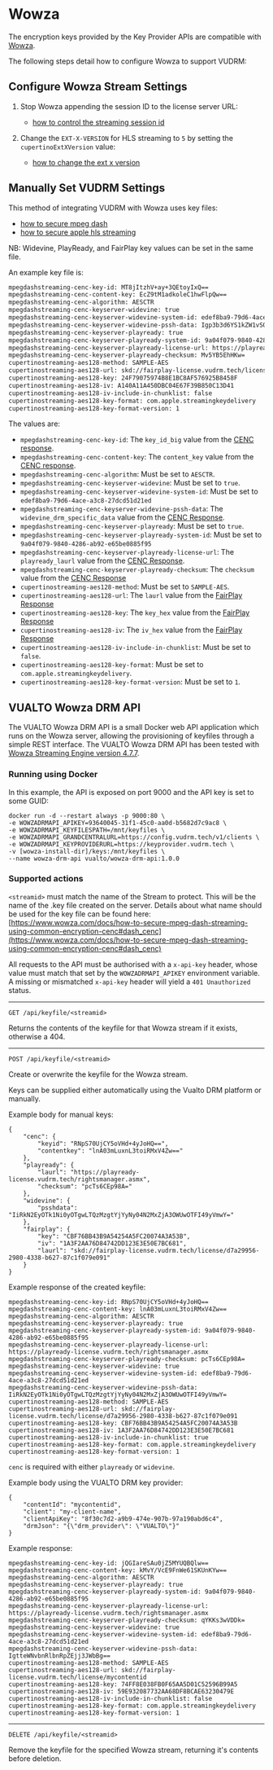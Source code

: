 # Wowza

The encryption keys provided by the Key Provider APIs are compatible with [Wowza](https://www.wowza.com/).

The following steps detail how to configure Wowza to support VUDRM:

## Configure Wowza Stream Settings

1. Stop Wowza appending the session ID to the license server URL: 
	- [how to control the streaming session id](https://www.wowza.com/docs/how-to-control-streaming-session-id-appended-to-encryption-urls-in-chunklist-responses-cupertinoappendqueryparamstoencurl)

2. Change the `EXT-X-VERSION` for HLS streaming to `5` by setting the `cupertinoExtXVersion` value: 
	- [how to change the ext x version](https://www.wowza.com/docs/how-to-change-the-ext-x-version-for-apple-http-live-streaming)

## Manually Set VUDRM Settings

This method of integrating VUDRM with Wowza uses key files:
- [how to secure mpeg dash](https://www.wowza.com/docs/how-to-secure-mpeg-dash-streaming-using-common-encryption-cenc#dash_cenc)
- [how to secure apple hls streaming](https://www.wowza.com/docs/how-to-secure-apple-hls-streaming-using-drm-encryption#keyfiles)

NB: Widevine, PlayReady, and FairPlay key values can be set in the same file.

An example key file is:

```bash
mpegdashstreaming-cenc-key-id: MT8jItzhV+ay+3QEtoyIxQ==
mpegdashstreaming-cenc-content-key: EcZ9tM1adkoleC1hwFlpQw==
mpegdashstreaming-cenc-algorithm: AESCTR
mpegdashstreaming-cenc-keyserver-widevine: true
mpegdashstreaming-cenc-keyserver-widevine-system-id: edef8ba9-79d6-4ace-a3c8-27dcd51d21ed
mpegdashstreaming-cenc-keyserver-widevine-pssh-data: Igp3b3d6YS1kZW1vSOPclZsG
mpegdashstreaming-cenc-keyserver-playready: true
mpegdashstreaming-cenc-keyserver-playready-system-id: 9a04f079-9840-4286-ab92-e65be0885f95
mpegdashstreaming-cenc-keyserver-playready-license-url: https://playready-license.vudrm.tech/rightsmanager.asmx
mpegdashstreaming-cenc-keyserver-playready-checksum: Mv5YB5EhHKw=
cupertinostreaming-aes128-method: SAMPLE-AES
cupertinostreaming-aes128-url: skd://fairplay-license.vudrm.tech/license/wowza-demo
cupertinostreaming-aes128-key: 24F79075974B8E1BC8AF576925B8458F
cupertinostreaming-aes128-iv: A140A11A450DBC04E67F39B850C13D41
cupertinostreaming-aes128-iv-include-in-chunklist: false
cupertinostreaming-aes128-key-format: com.apple.streamingkeydelivery
cupertinostreaming-aes128-key-format-version: 1
```

The values are:
- `mpegdashstreaming-cenc-key-id`: The `key_id_big` value from the [CENC response](/projects/vudrm/en/latest/DeveloperDocumentation/VUDRM-key-provision.html#cenc).
- `mpegdashstreaming-cenc-content-key`: The `content_key` value from the [CENC response](/projects/vudrm/en/latest/DeveloperDocumentation/VUDRM-key-provision.html#cenc).
- `mpegdashstreaming-cenc-algorithm`: Must be set to `AESCTR`.
- `mpegdashstreaming-cenc-keyserver-widevine`: Must be set to `true`.
- `mpegdashstreaming-cenc-keyserver-widevine-system-id`: Must be set to `edef8ba9-79d6-4ace-a3c8-27dcd51d21ed`
- `mpegdashstreaming-cenc-keyserver-widevine-pssh-data`: The `widevine_drm_specific_data` value from the [CENC Response](/projects/vudrm/en/latest/DeveloperDocumentation/VUDRM-key-provision.html#cenc).
- `mpegdashstreaming-cenc-keyserver-playready`: Must be set to `true`.
- `mpegdashstreaming-cenc-keyserver-playready-system-id`: Must be set to `9a04f079-9840-4286-ab92-e65be0885f95`
- `mpegdashstreaming-cenc-keyserver-playready-license-url`: The `playready_laurl` value from the [CENC Response](/projects/vudrm/en/latest/DeveloperDocumentation/VUDRM-key-provision.html#cenc).
- `mpegdashstreaming-cenc-keyserver-playready-checksum`: The `checksum` value from the [CENC Response](/projects/vudrm/en/latest/DeveloperDocumentation/VUDRM-key-provision.html#cenc)
- `cupertinostreaming-aes128-method`: Must be set to `SAMPLE-AES`.
- `cupertinostreaming-aes128-url`: The `laurl` value from the [FairPlay Response](/projects/vudrm/en/latest/DeveloperDocumentation/VUDRM-key-provision.html#fairplay)
- `cupertinostreaming-aes128-key`: The `key_hex` value from the [FairPlay Response](/projects/vudrm/en/latest/DeveloperDocumentation/VUDRM-key-provision.html#fairplay)
- `cupertinostreaming-aes128-iv`: The `iv_hex` value from the [FairPlay Response](/projects/vudrm/en/latest/DeveloperDocumentation/VUDRM-key-provision.html#fairplay)
- `cupertinostreaming-aes128-iv-include-in-chunklist`: Must be set to `false`.
- `cupertinostreaming-aes128-key-format`: Must be set to `com.apple.streamingkeydelivery`.
- `cupertinostreaming-aes128-key-format-version`: Must be set to `1`.

## VUALTO Wowza DRM API

The VUALTO Wowza DRM API is a small Docker web API application which runs on the Wowza server, allowing the provisioning of keyfiles through a simple REST interface.
The VUALTO Wowza DRM API has been tested with [Wowza Streaming Engine version 4.7.7](https://www.wowza.com/docs/wowza-streaming-engine-4-7-7-release-notes).

### Running using Docker

In this example, the API is exposed on port 9000 and the API key is set to some GUID:

```
docker run -d --restart always -p 9000:80 \
-e WOWZADRMAPI_APIKEY=93640045-31f1-45c0-aa0d-b5682d7c9ac8 \
-e WOWZADRMAPI_KEYFILESPATH=/mnt/keyfiles \
-e WOWZADRMAPI_GRANDCENTRALURL=https://config.vudrm.tech/v1/clients \
-e WOWZADRMAPI_KEYPROVIDERURL=https://keyprovider.vudrm.tech \
-v [wowza-install-dir]/keys:/mnt/keyfiles \
--name wowza-drm-api vualto/wowza-drm-api:1.0.0
```

### Supported actions

`<streamid>` must match the name of the Stream to protect. This will be the name of the .key file created on the server.
Details about what name should be used for the key file can be found here: [https://www.wowza.com/docs/how-to-secure-mpeg-dash-streaming-using-common-encryption-cenc#dash_cenc](https://www.wowza.com/docs/how-to-secure-mpeg-dash-streaming-using-common-encryption-cenc#dash_cenc)

All requests to the API must be authorised with a `x-api-key` header, whose value must match that set by the `WOWZADRMAPI_APIKEY` environment variable. A missing or mismatched `x-api-key` header will yield a `401 Unauthorized` status.

---

`GET /api/keyfile/<streamid> `

Returns the contents of the keyfile for that Wowza stream if it exists, otherwise a 404.

---

`POST /api/keyfile/<streamid>`

Create or overwrite the keyfile for the Wowza stream.

Keys can be supplied either automatically using the Vualto DRM platform or manually.

Example body for manual keys:

```
{
    "cenc": {
        "keyid": "RNpS70UjCY5oVHd+4yJoHQ==",
        "contentkey": "lnA03mLuxnL3toiRMxV4Zw=="
    },
    "playready": {
        "laurl": "https://playready-license.vudrm.tech/rightsmanager.asmx",
        "checksum": "pcTs6CEp98A="
    },
    "widevine": {
        "psshdata": "IiRkN2EyOTk1Ni0yOTgwLTQzMzgtYjYyNy04N2MxZjA3OWUwOTFI49yVmwY="
    },
    "fairplay": {
        "key": "CBF76BB43B9A54254A5FC20074A3A53B",
        "iv": "1A3F2AA76D84742DD123E3E50E7BC681",
        "laurl": "skd://fairplay-license.vudrm.tech/license/d7a29956-2980-4338-b627-87c1f079e091"
    }
}
```

Example response of the created keyfile:
```
mpegdashstreaming-cenc-key-id: RNpS70UjCY5oVHd+4yJoHQ==
mpegdashstreaming-cenc-content-key: lnA03mLuxnL3toiRMxV4Zw==
mpegdashstreaming-cenc-algorithm: AESCTR
mpegdashstreaming-cenc-keyserver-playready: true
mpegdashstreaming-cenc-keyserver-playready-system-id: 9a04f079-9840-4286-ab92-e65be0885f95
mpegdashstreaming-cenc-keyserver-playready-license-url: https://playready-license.vudrm.tech/rightsmanager.asmx
mpegdashstreaming-cenc-keyserver-playready-checksum: pcTs6CEp98A=
mpegdashstreaming-cenc-keyserver-widevine: true
mpegdashstreaming-cenc-keyserver-widevine-system-id: edef8ba9-79d6-4ace-a3c8-27dcd51d21ed
mpegdashstreaming-cenc-keyserver-widevine-pssh-data: IiRkN2EyOTk1Ni0yOTgwLTQzMzgtYjYyNy04N2MxZjA3OWUwOTFI49yVmwY=
cupertinostreaming-aes128-method: SAMPLE-AES
cupertinostreaming-aes128-url: skd://fairplay-license.vudrm.tech/license/d7a29956-2980-4338-b627-87c1f079e091
cupertinostreaming-aes128-key: CBF76BB43B9A54254A5FC20074A3A53B
cupertinostreaming-aes128-iv: 1A3F2AA76D84742DD123E3E50E7BC681
cupertinostreaming-aes128-iv-include-in-chunklist: true
cupertinostreaming-aes128-key-format: com.apple.streamingkeydelivery
cupertinostreaming-aes128-key-format-version: 1

```

`cenc` is required with either `playready` or `widevine`.


Example body using the VUALTO DRM key provider:

```
{
    "contentId": "mycontentid",
    "client": "my-client-name",
    "clientApiKey": "8f30c7d2-a9b9-474e-907b-97a190abd6c4",
    "drmJson": "{\"drm_provider\": \"VUALTO\"}"
}
```

Example response:

```
mpegdashstreaming-cenc-key-id: jQGIareSAu0jZ5MYUQBQlw==
mpegdashstreaming-cenc-content-key: kMvY/VcE9FnWe61SKUnKYw==
mpegdashstreaming-cenc-algorithm: AESCTR
mpegdashstreaming-cenc-keyserver-playready: true
mpegdashstreaming-cenc-keyserver-playready-system-id: 9a04f079-9840-4286-ab92-e65be0885f95
mpegdashstreaming-cenc-keyserver-playready-license-url: https://playready-license.vudrm.tech/rightsmanager.asmx
mpegdashstreaming-cenc-keyserver-playready-checksum: qYKKs3wVDDk=
mpegdashstreaming-cenc-keyserver-widevine: true
mpegdashstreaming-cenc-keyserver-widevine-system-id: edef8ba9-79d6-4ace-a3c8-27dcd51d21ed
mpegdashstreaming-cenc-keyserver-widevine-pssh-data: IgtteWNvbnRlbnRpZEjj3JWbBg==
cupertinostreaming-aes128-method: SAMPLE-AES
cupertinostreaming-aes128-url: skd://fairplay-license.vudrm.tech/license/mycontentid
cupertinostreaming-aes128-key: 74FF8E038FB0F65AA5D01C52596B99A5
cupertinostreaming-aes128-iv: 59E932087732AA68DF8BCAE63230479E
cupertinostreaming-aes128-iv-include-in-chunklist: false
cupertinostreaming-aes128-key-format: com.apple.streamingkeydelivery
cupertinostreaming-aes128-key-format-version: 1
```

---

`DELETE /api/keyfile/<streamid>`

Remove the keyfile for the specified Wowza stream, returning it's contents before deletion.
